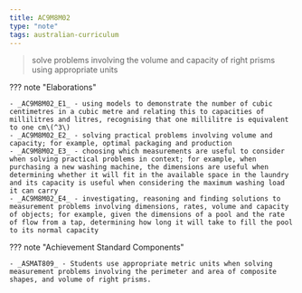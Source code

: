 ```yaml
---
title: AC9M8M02
type: "note"
tags: australian-curriculum
---
```




> solve problems involving the volume and capacity of right prisms using appropriate units

??? note "Elaborations"

	- _AC9M8M02_E1_ - using models to demonstrate the number of cubic centimetres in a cubic metre and relating this to capacities of millilitres and litres, recognising that one millilitre is equivalent to one cm\(^3\)
	- _AC9M8M02_E2_ - solving practical problems involving volume and capacity; for example, optimal packaging and production
	- _AC9M8M02_E3_ - choosing which measurements are useful to consider when solving practical problems in context; for example, when purchasing a new washing machine, the dimensions are useful when determining whether it will fit in the available space in the laundry and its capacity is useful when considering the maximum washing load it can carry
	- _AC9M8M02_E4_ - investigating, reasoning and finding solutions to measurement problems involving dimensions, rates, volume and capacity of objects; for example, given the dimensions of a pool and the rate of flow from a tap, determining how long it will take to fill the pool to its normal capacity
??? note "Achievement Standard Components"

	- _ASMAT809_ - Students use appropriate metric units when solving measurement problems involving the perimeter and area of composite shapes, and volume of right prisms.


